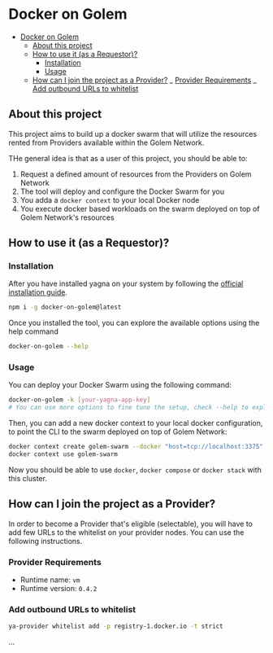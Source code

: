 # Docker on Golem

<!-- TOC -->

- [Docker on Golem](#docker-on-golem)
  - [About this project](#about-this-project)
  - [How to use it (as a Requestor)?](#how-to-use-it-as-a-requestor)
    - [Installation](#installation)
    - [Usage](#usage)
  - [How can I join the project as a Provider?](#how-can-i-join-the-project-as-a-provider)
  _ [Provider Requirements](#provider-requirements)
  _ [Add outbound URLs to whitelist](#add-outbound-urls-to-whitelist)
  <!-- TOC -->

## About this project

This project aims to build up a docker swarm that will utilize the resources rented from Providers available within the Golem Network.

THe general idea is that as a user of this project, you should be able to:

1. Request a defined amount of resources from the Providers on Golem Network
2. The tool will deploy and configure the Docker Swarm for you
3. You adda a `docker context` to your local Docker node
4. You execute docker based workloads on the swarm deployed on top of Golem Network's resources

## How to use it (as a Requestor)?

### Installation

After you have installed yagna on your system by following the [official installation guide](https://docs.golem.network/docs/quickstarts/js-quickstart#installing-and-running-yagna-4).

```bash
npm i -g docker-on-golem@latest
```

Once you installed the tool, you can explore the available options using the help command

```bash
docker-on-golem --help
```

### Usage

You can deploy your Docker Swarm using the following command:

```bash
docker-on-golem -k [your-yagna-app-key]
# You can use more options to fine tune the setup, check --help to explore the possibilities
```

Then, you can add a new docker context to your local docker configuration, to point the CLI to the swarm deployed on top of Golem Network:

```bash
docker context create golem-swarm --docker "host=tcp://localhost:3375"
docker context use golem-swarm
```

Now you should be able to use `docker`, `docker compose` or `docker stack` with this cluster.

## How can I join the project as a Provider?

In order to become a Provider that's eligible (selectable), you will have to add few URLs to the whitelist on your provider nodes. You can use the following instructions.

### Provider Requirements

- Runtime name: `vm`
- Runtime version: `0.4.2`

### Add outbound URLs to whitelist

```bash
ya-provider whitelist add -p registry-1.docker.io -t strict
```

...
